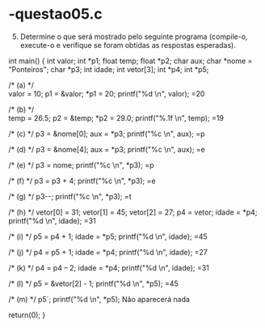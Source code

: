 # -questao05.c
5.	Determine o que será mostrado pelo seguinte programa (compile-o, execute-o e verifique se foram obtidas as respostas esperadas).

  int main() {
   int valor;
   int *p1;
   float temp;
   float *p2;
   char aux;
   char *nome = "Ponteiros";
   char *p3;
   int idade;
   int vetor[3];
   int *p4;
   int *p5;

/* (a) */  
valor = 10;
   p1 = &valor;
   *p1 = 20;
  printf("%d \n", valor); =20

/* (b) */  
temp = 26.5;
   p2 = &temp;
   *p2 = 29.0;
   printf("%.1f \n", temp); =19

/* (c) */
   p3 = &nome[0];
   aux = *p3;
   printf("%c \n", aux); =p

 /* (d) */
   p3 = &nome[4];
   aux = *p3;
   printf("%c \n", aux); =e

/* (e) */
   p3 = nome;
   printf("%c \n", *p3); =p

/* (f) */
   p3 = p3 + 4;
   printf("%c \n", *p3); =e

/* (g) */
   p3--;
   printf("%c \n", *p3); =t

/* (h) */
   vetor[0] = 31;
   vetor[1] = 45;
   vetor[2] = 27;
   p4 = vetor;
   idade = *p4;
   printf("%d \n", idade); =31

/* (i) */
   p5 = p4 + 1;
   idade = *p5;
   printf("%d \n", idade); =45

/* (j) */
   p4 = p5 + 1;
   idade = *p4;
   printf("%d \n", idade); =27

/* (k) */
   p4 = p4 – 2;
   idade = *p4;
   printf("%d \n", idade); =31

/* (l) */
   p5 = &vetor[2] - 1;
   printf("%d \n", *p5); =45

/* (m) */
   p5`;
   printf("%d \n", *p5); Não aparecerá nada

  return(0); 
}
